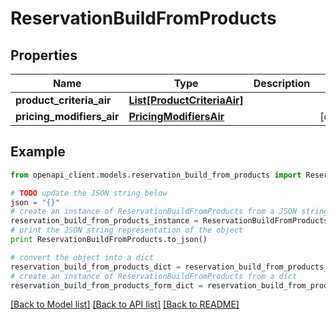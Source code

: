 # ReservationBuildFromProducts


## Properties
Name | Type | Description | Notes
------------ | ------------- | ------------- | -------------
**product_criteria_air** | [**List[ProductCriteriaAir]**](ProductCriteriaAir.md) |  | 
**pricing_modifiers_air** | [**PricingModifiersAir**](PricingModifiersAir.md) |  | [optional] 

## Example

```python
from openapi_client.models.reservation_build_from_products import ReservationBuildFromProducts

# TODO update the JSON string below
json = "{}"
# create an instance of ReservationBuildFromProducts from a JSON string
reservation_build_from_products_instance = ReservationBuildFromProducts.from_json(json)
# print the JSON string representation of the object
print ReservationBuildFromProducts.to_json()

# convert the object into a dict
reservation_build_from_products_dict = reservation_build_from_products_instance.to_dict()
# create an instance of ReservationBuildFromProducts from a dict
reservation_build_from_products_form_dict = reservation_build_from_products.from_dict(reservation_build_from_products_dict)
```
[[Back to Model list]](../README.md#documentation-for-models) [[Back to API list]](../README.md#documentation-for-api-endpoints) [[Back to README]](../README.md)


